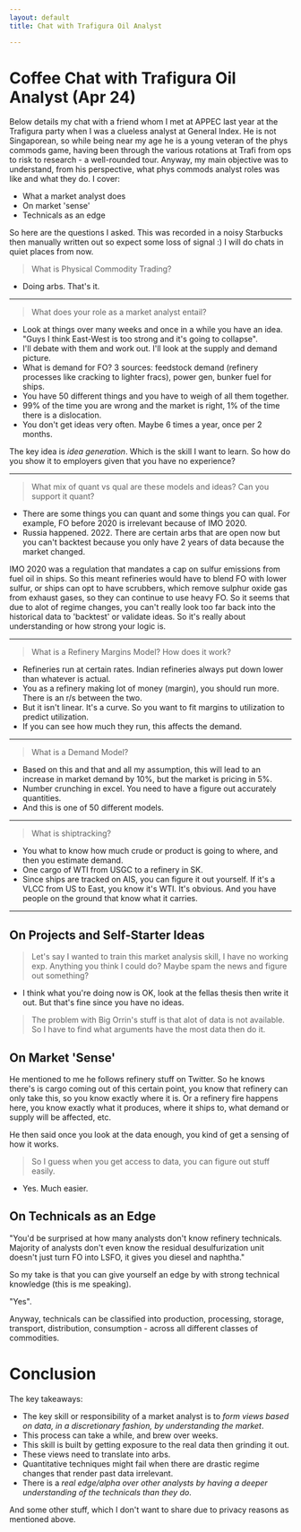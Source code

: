 ```yaml
---
layout: default
title: Chat with Trafigura Oil Analyst 

---
```


<!-- omit in toc -->
# Coffee Chat with Trafigura Oil Analyst (Apr 24)

Below details my chat with a friend whom I met at APPEC last year at the Trafigura party when I was a clueless analyst at General Index. He is not Singaporean, so while being near my age he is a young veteran of the phys commods game, having been through the various rotations at Trafi from ops to risk to research - a well-rounded tour. Anyway, my main objective was to understand, from his perspective, what phys commods analyst roles was like and what they do. I cover:

* What a market analyst does
* On market 'sense'
* Technicals as an edge

So here are the questions I asked. This was recorded in a noisy Starbucks then manually written out so expect some loss of signal :) I will do chats in quiet places from now.


> What is Physical Commodity Trading?

* Doing arbs. That's it.

---

> What does your role as a market analyst entail?
  
  * Look at things over many weeks and once in a while you have an idea. "Guys I think East-West is too strong and it's going to collapse".
  * I'll debate with them and work out. I'll look at the supply and demand picture.
  * What is demand for FO? 3 sources: feedstock demand (refinery processes like cracking to lighter fracs), power gen, bunker fuel for ships.
  * You have 50 different things and you have to weigh of all them together.
  * 99% of the time you are wrong and the market is right, 1% of the time there is a dislocation.
  * You don't get ideas very often. Maybe 6 times a year, once per 2 months. 

The key idea is _idea generation_. Which is the skill I want to learn. So how do you show it to employers given that you have no experience?

----

> What mix of quant vs qual are these models and ideas? Can you support it quant?

* There are some things you can quant and some things you can qual. For example, FO before 2020 is irrelevant because of IMO 2020.
* Russia happened. 2022. There are certain arbs that are open now but you can't backtest because you only have 2 years of data because the market changed.

IMO 2020 was a regulation that mandates a cap on sulfur emissions from fuel oil in ships. So this meant refineries would have to blend FO with lower sulfur, or ships can opt to have scrubbers, which remove sulphur oxide gas from exhaust gases, so they can continue to use heavy FO.  So it seems that due to alot of regime changes, you can't really look too far back into the historical data to 'backtest' or validate ideas. So it's really about understanding or how strong your logic is.

----

> What is a Refinery Margins Model? How does it work?

* Refineries run at certain rates. Indian refineries always put down lower than whatever is actual.
* You as a refinery making lot of money (margin), you should run more. There is an r/s between the two.
* But it isn't linear. It's a curve. So you want to fit margins to utilization to predict utilization.
* If you can see how much they run, this affects the demand.

----

> What is a Demand Model?

* Based on this and that and all my assumption, this will lead to an increase in market demand by 10%, but the market is pricing in 5%.
* Number crunching in excel. You need to have a figure out accurately quantities.
* And this is one of 50 different models. 

----

> What is shiptracking?

* You what to know how much crude or product is going to where, and then you estimate demand.
* One cargo of WTI from USGC to a refinery in SK. 
* Since ships are tracked on AIS, you can figure it out yourself. If it's a VLCC from US to East, you know it's WTI. It's obvious. And you have people on the ground that know what it carries.

----

## On Projects and Self-Starter Ideas


> Let's say I wanted to train this market analysis skill, I have no working exp. Anything you think I could do? Maybe spam the news and figure out something?

* I think what you're doing now is OK, look at the fellas thesis then write it out. But that's fine since you have no ideas.

> The problem with Big Orrin's stuff is that alot of data is not available. So I have to find what arguments have the most data then do it.


## On Market 'Sense'

He mentioned to me he follows refinery stuff on Twitter. So he knows there's is cargo coming out of this certain point, you know that refinery can only take this, so you know exactly where it is. Or a refinery fire happens here, you know exactly what it produces, where it ships to, what demand or supply will be affected, etc.

He then said once you look at the data enough, you kind of get a sensing of how it works. 

> So I guess when you get access to data, you can figure out stuff easily.

* Yes. Much easier.

## On Technicals as an Edge

"You'd be surprised at how many analysts don't know refinery technicals. Majority of analysts don't even know the residual desulfurization unit doesn't just turn FO into LSFO, it gives you diesel and naphtha."

So my take is that you can give yourself an edge by with strong technical knowledge (this is me speaking). 

"Yes".

Anyway, technicals can be classified into production, processing, storage, transport, distribution, consumption - across all different classes of commodities. 


# Conclusion

The key takeaways:

* The key skill or responsibility of a market analyst is to _form views based on data, in a discretionary fashion, by understanding the market_.
* This process can take a while, and brew over weeks.
* This skill is built by getting exposure to the real data then grinding it out.
* These views need to translate into arbs.
* Quantitative techniques might fail when there are drastic regime changes that render past data irrelevant.
* There is a _real edge/alpha over other analysts by having a deeper understanding of the technicals than they do_.

And some other stuff, which I don't want to share due to privacy reasons as mentioned above.